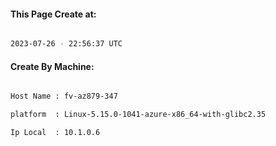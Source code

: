 
   
#### This Page Create at:

```bash

2023-07-26 - 22:56:37 UTC

```

#### Create By Machine:

```bash

Host Name : fv-az879-347

platform  : Linux-5.15.0-1041-azure-x86_64-with-glibc2.35

Ip Local  : 10.1.0.6

```

